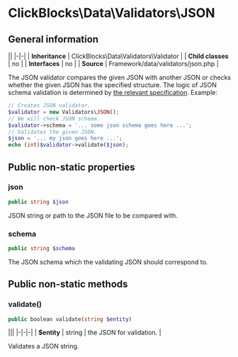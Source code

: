 # ClickBlocks\Data\Validators\JSON #

## General information ##

||
|-|-|
| **Inheritance** | ClickBlocks\Data\Validators\Validator |
| **Child classes** | no |
| **Interfaces** | no |
| **Source** | Framework/data/validators/json.php |

The JSON validator compares the given JSON with another JSON or checks whether the given JSON has the specified structure. The logic of JSON schema validation is determined by [the relevant specification](http://json-schema.org/latest/json-schema-validation.html). Example:
```php
// Creates JSON validator.
$validator = new Validators\JSON();
// We will check JSON schema.
$validator->schema = '... some json schema goes here ...';
// Validates the given JSON.
$json = '... my json goes here ...';
echo (int)$validator->validate($json);
```

## Public non-static properties ##

### **json**

```php
public string $json
```

JSON string or path to the JSON file to be compared with.

### **schema**

```php
public string $schema
```

The JSON schema which the validating JSON should correspond to.

## Public non-static methods ##

### **validate()**

```php
public boolean validate(string $entity)
```

|||
|-|-|-|
| **$entity** | string | the JSON for validation. |

Validates a JSON string.